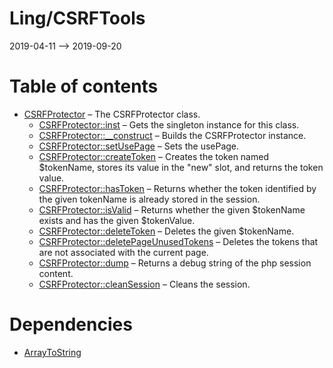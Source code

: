 Ling/CSRFTools
================
2019-04-11 --> 2019-09-20




Table of contents
===========

- [CSRFProtector](https://github.com/lingtalfi/CSRFTools/blob/master/doc/api/Ling/CSRFTools/CSRFProtector.md) &ndash; The CSRFProtector class.
    - [CSRFProtector::inst](https://github.com/lingtalfi/CSRFTools/blob/master/doc/api/Ling/CSRFTools/CSRFProtector/inst.md) &ndash; Gets the singleton instance for this class.
    - [CSRFProtector::__construct](https://github.com/lingtalfi/CSRFTools/blob/master/doc/api/Ling/CSRFTools/CSRFProtector/__construct.md) &ndash; Builds the CSRFProtector instance.
    - [CSRFProtector::setUsePage](https://github.com/lingtalfi/CSRFTools/blob/master/doc/api/Ling/CSRFTools/CSRFProtector/setUsePage.md) &ndash; Sets the usePage.
    - [CSRFProtector::createToken](https://github.com/lingtalfi/CSRFTools/blob/master/doc/api/Ling/CSRFTools/CSRFProtector/createToken.md) &ndash; Creates the token named $tokenName, stores its value in the "new" slot, and returns the token value.
    - [CSRFProtector::hasToken](https://github.com/lingtalfi/CSRFTools/blob/master/doc/api/Ling/CSRFTools/CSRFProtector/hasToken.md) &ndash; Returns whether the token identified by the given tokenName is already stored in the session.
    - [CSRFProtector::isValid](https://github.com/lingtalfi/CSRFTools/blob/master/doc/api/Ling/CSRFTools/CSRFProtector/isValid.md) &ndash; Returns whether the given $tokenName exists and has the given $tokenValue.
    - [CSRFProtector::deleteToken](https://github.com/lingtalfi/CSRFTools/blob/master/doc/api/Ling/CSRFTools/CSRFProtector/deleteToken.md) &ndash; Deletes the given $tokenName.
    - [CSRFProtector::deletePageUnusedTokens](https://github.com/lingtalfi/CSRFTools/blob/master/doc/api/Ling/CSRFTools/CSRFProtector/deletePageUnusedTokens.md) &ndash; Deletes the tokens that are not associated with the current page.
    - [CSRFProtector::dump](https://github.com/lingtalfi/CSRFTools/blob/master/doc/api/Ling/CSRFTools/CSRFProtector/dump.md) &ndash; Returns a debug string of the php session content.
    - [CSRFProtector::cleanSession](https://github.com/lingtalfi/CSRFTools/blob/master/doc/api/Ling/CSRFTools/CSRFProtector/cleanSession.md) &ndash; Cleans the session.


Dependencies
============
- [ArrayToString](https://github.com/lingtalfi/ArrayToString)


